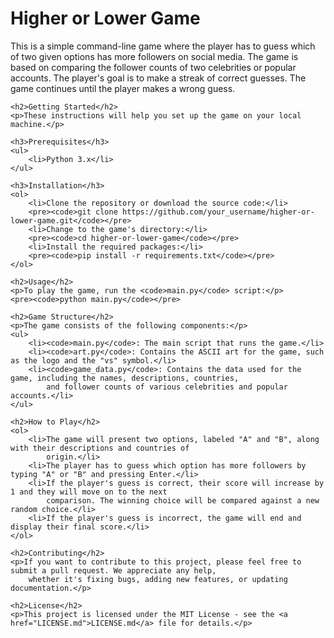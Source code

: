 <!DOCTYPE html>
<html lang="en">

<head>
    <meta charset="UTF-8">
    <meta name="viewport" content="width=device-width, initial-scale=1.0">
    <title>Higher or Lower Game</title>
</head>

<body>
    <h1>Higher or Lower Game</h1>
    <p>This is a simple command-line game where the player has to guess which of two given options has more followers on
        social media. The game is based on comparing the follower counts of two celebrities or popular accounts. The
        player's goal is to make a streak of correct guesses. The game continues until the player makes a wrong guess.</p>

    <h2>Getting Started</h2>
    <p>These instructions will help you set up the game on your local machine.</p>

    <h3>Prerequisites</h3>
    <ul>
        <li>Python 3.x</li>
    </ul>

    <h3>Installation</h3>
    <ol>
        <li>Clone the repository or download the source code:</li>
        <pre><code>git clone https://github.com/your_username/higher-or-lower-game.git</code></pre>
        <li>Change to the game's directory:</li>
        <pre><code>cd higher-or-lower-game</code></pre>
        <li>Install the required packages:</li>
        <pre><code>pip install -r requirements.txt</code></pre>
    </ol>

    <h2>Usage</h2>
    <p>To play the game, run the <code>main.py</code> script:</p>
    <pre><code>python main.py</code></pre>

    <h2>Game Structure</h2>
    <p>The game consists of the following components:</p>
    <ul>
        <li><code>main.py</code>: The main script that runs the game.</li>
        <li><code>art.py</code>: Contains the ASCII art for the game, such as the logo and the "vs" symbol.</li>
        <li><code>game_data.py</code>: Contains the data used for the game, including the names, descriptions, countries,
            and follower counts of various celebrities and popular accounts.</li>
    </ul>

    <h2>How to Play</h2>
    <ol>
        <li>The game will present two options, labeled "A" and "B", along with their descriptions and countries of
            origin.</li>
        <li>The player has to guess which option has more followers by typing "A" or "B" and pressing Enter.</li>
        <li>If the player's guess is correct, their score will increase by 1 and they will move on to the next
            comparison. The winning choice will be compared against a new random choice.</li>
        <li>If the player's guess is incorrect, the game will end and display their final score.</li>
    </ol>

    <h2>Contributing</h2>
    <p>If you want to contribute to this project, please feel free to submit a pull request. We appreciate any help,
        whether it's fixing bugs, adding new features, or updating documentation.</p>

    <h2>License</h2>
    <p>This project is licensed under the MIT License - see the <a href="LICENSE.md">LICENSE.md</a> file for details.</p>
</body>

</html>

